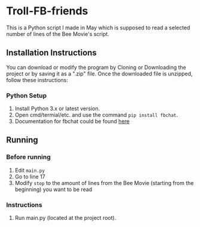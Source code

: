 # Troll-FB-friends
This is a Python script I made in May which is supposed to read a selected number of lines of the Bee Movie's script.

## Installation Instructions
You can download or modify the program by Cloning or Downloading the project or by saving it as a ".zip" file.
Once the downloaded file is unzipped, follow these instructions:

### Python Setup
1. Install Python 3.x or latest version.
2. Open cmd/termial/etc. and use the command `pip install fbchat`.
3. Documentation for fbchat could be found [here](https://fbchat.readthedocs.io)


## Running
### Before running
1. Edit `main.py`
2. Go to line 17
3. Modify `stop` to the amount of lines from the Bee Movie (starting from the beginning) you want to be read

### Instructions
1. Run main.py (located at the project root).

